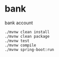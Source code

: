 # bank
bank account
```
./mvnw clean install
./mvnw clean package
./mvnw test
./mvnw compile
./mvnw spring-boot:run
```
